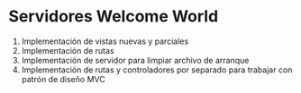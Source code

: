 # Servidores Welcome World

1. Implementación de vistas nuevas y parciales
2. Implementación de rutas
3. Implementación de servidor para limpiar archivo de arranque
4. Implementación de rutas y controladores por separado para trabajar con patrón de diseño MVC